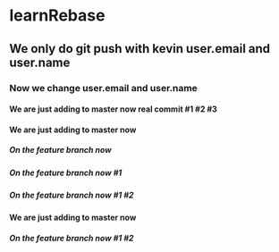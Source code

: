 # learnRebase

## We only do git push with kevin user.email and user.name

### Now we change user.email and user.name

#### We are just adding to master now real commit #1 #2 #3

#### We are just adding to master now

##### On the feature branch now

##### On the feature branch now #1

##### On the feature branch now #1 #2

#### We are just adding to master now

##### On the feature branch now #1 #2
